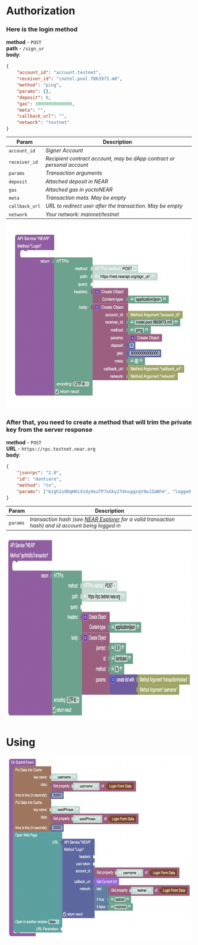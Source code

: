 # Authorization  

### Here is the login method

**method** - `POST`   
**path** - `/sign_ur`   
**body**:  
```JSON
{
	"account_id": "account.testnet",
	"receiver_id": "inotel.pool.f863973.m0",
	"method": "ping",
	"params": {},
	"deposit": 0,
	"gas": 30000000000000,	
	"meta": "",
	"callback_url": "",
	"network": "testnet"
}
```  

| Param                            | Description                                                                                                             |
| -------------------------------- | ----------------------------------------------------------------------------------------------------------------------- |
| `account_id`                     | _Signer Account_                                                                                                        |
| `receiver_id`                    | _Recipient contract account, may be dApp contract or personal account_                                                  |
| `params`                         | _Transaction arguments_                                                                                                 |
| `deposit`                        | _Attached deposit in NEAR_                                                                                              |
| `gas`                            | _Attached gas in yoctoNEAR_                                                                                             |
| `meta`                           | _Transaction meta. May be empty_                                                                                        |
| `callback_url`                   | _URL to redirect user after the transaction. May be empty_                                                              |
| `network`                        | _Your network: mainnet/testnet_                                                                                         |


<img src="../img/method_login.png" height="500px">  

### After that, you need to create a method that will trim the private key from the server response

**method** - `POST`   
**URL** - `https://rpc.testnet.near.org`   
**body**:
```JSON
{
	"jsonrpc": "2.0",
	"id": "dontcare",
	"method": "tx",
	"params": ["6zgh2u9DqHHiXzdy9ouTP7oGky2T4nugqzqt9wJZwNFm", "logged.testnet"]
}
```  

| Param     | Description                                                                                                                              |
|-----------|------------------------------------------------------------------------------------------------------------------------------------------|
| `params`  | _transaction hash (see [NEAR Explorer](https://explorer.testnet.near.org/) for a valid transaction hash) and id account being logged in_ |


<img src="../img/method_get_info_by_transaction.png" height="500px">



# Using

<img src="../img/using_method_login.png" height="500px">

